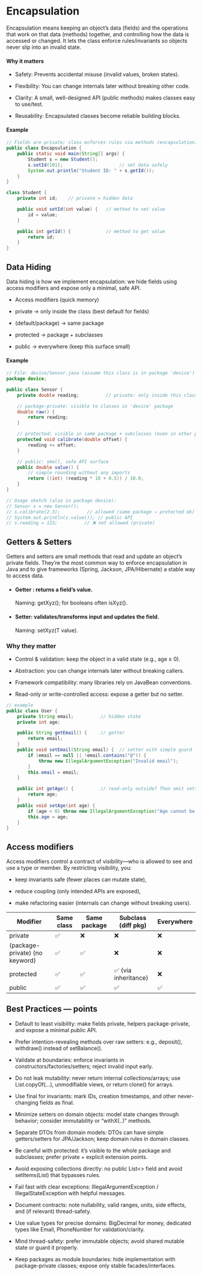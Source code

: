 # Encapsulation
Encapsulation means keeping an object’s data (fields) and the operations that work on that data (methods) together, and controlling how the data is accessed or changed.
It lets the class enforce rules/invariants so objects never slip into an invalid state.

#### Why it matters

* Safety: Prevents accidental misuse (invalid values, broken states).

* Flexibility: You can change internals later without breaking other code.

* Clarity: A small, well-designed API (public methods) makes classes easy to use/test.

* Reusability: Encapsulated classes become reliable building blocks.

#### Example

```java
// Fields are private; class enforces rules via methods (encapsulation).
public class Encapsulation {
    public static void main(String[] args) {
        Student s = new Student();
        s.setId(101);                     // set data safely
        System.out.println("Student ID: " + s.getId());
    }
}

class Student {
    private int id;    // private = hidden data

    public void setId(int value) {   // method to set value
        id = value;
    }

    public int getId() {             // method to get value
        return id;
    }
}
```

## Data Hiding

Data hiding is how we implement encapsulation: we hide fields using access modifiers and expose only a minimal, safe API.

* Access modifiers (quick memory)

* private → only inside the class (best default for fields)

* (default/package) → same package

* protected → package + subclasses

* public → everywhere (keep this surface small)


#### Example

```java
// File: device/Sensor.java (assume this class is in package 'device')
package device;

public class Sensor {
    private double reading;          // private: only inside this class

    // package-private: visible to classes in 'device' package
    double raw() {
        return reading;
    }

    // protected: visible in same package + subclasses (even in other packages)
    protected void calibrate(double offset) {
        reading += offset;
    }

    // public: small, safe API surface
    public double value() {
        // simple rounding without any imports
        return ((int) (reading * 10 + 0.5)) / 10.0;
    }
}

// Usage sketch (also in package device):
// Sensor s = new Sensor();
// s.calibrate(2.3);          // allowed (same package → protected ok)
// System.out.println(s.value()); // public API
// s.reading = 123;          // ❌ not allowed (private)

```

## Getters & Setters
Getters and setters are small methods that read and update an object’s private fields. They’re the most common way to enforce encapsulation in Java and to give frameworks (Spring, Jackson, JPA/Hibernate) a stable way to access data.

* #### Getter : returns a field’s value.  
     Naming: getXyz(); for booleans often isXyz().

* #### Setter: validates/transforms input and updates the field.  
    Naming: setXyz(T value).

### Why they matter

* Control & validation: keep the object in a valid state (e.g., age ≥ 0).

* Abstraction: you can change internals later without breaking callers.

* Framework compatibility: many libraries rely on JavaBean conventions.

* Read-only or write-controlled access: expose a getter but no setter.

```java
// example
public class User {
    private String email;          // hidden state
    private int age;

    public String getEmail() {     // getter
        return email;
    }
    public void setEmail(String email) {  // setter with simple guard
        if (email == null || !email.contains("@")) {
            throw new IllegalArgumentException("Invalid email");
        }
        this.email = email;
    }

    public int getAge() {          // read-only outside? Then omit setter.
        return age;
    }
    public void setAge(int age) {
        if (age < 0) throw new IllegalArgumentException("Age cannot be negative");
        this.age = age;
    }
}
```

## Access modifiers 

Access modifiers control a contract of visibility—who is allowed to see and use a type or member. By restricting visibility, you:

* keep invariants safe (fewer places can mutate state),

* reduce coupling (only intended APIs are exposed),

* make refactoring easier (internals can change without breaking users).



Modifier	| Same class	| Same package	| Subclass (diff pkg) 	| Everywhere |
|------------|--------------|---------------|-----------------------|------------|
| private    | ✅	| ❌	  | ❌    |❌  |
|(package-private)  (no keyword)	 | ✅	| ✅	 |❌  |	❌ |
| protected	 | ✅ 	| ✅	  | ✅ (via inheritance)	     |   ❌
| public	 | ✅	| ✅	  | ✅	                     | ✅ |


## Best Practices — points

* Default to least visibility: make fields private, helpers package-private, and expose a minimal public API.

* Prefer intention-revealing methods over raw setters: e.g., deposit(), withdraw() instead of setBalance().

* Validate at boundaries: enforce invariants in constructors/factories/setters; reject invalid input early.

* Do not leak mutability: never return internal collections/arrays; use List.copyOf(...), unmodifiable views, or return clone() for arrays.

* Use final for invariants: mark IDs, creation timestamps, and other never-changing fields as final.

* Minimize setters on domain objects: model state changes through behavior; consider immutability or “withX(..)” methods.

* Separate DTOs from domain models: DTOs can have simple getters/setters for JPA/Jackson; keep domain rules in domain classes.

* Be careful with protected: it’s visible to the whole package and subclasses; prefer private + explicit extension points.

* Avoid exposing collections directly: no public List<> field and avoid setItems(List) that bypasses rules.

* Fail fast with clear exceptions: IllegalArgumentException / IllegalStateException with helpful messages.

* Document contracts: note nullability, valid ranges, units, side effects, and (if relevant) thread-safety.

* Use value types for precise domains: BigDecimal for money, dedicated types like Email, PhoneNumber for validation/clarity.

* Mind thread-safety: prefer immutable objects; avoid shared mutable state or guard it properly.

* Keep packages as module boundaries: hide implementation with package-private classes; expose only stable facades/interfaces.